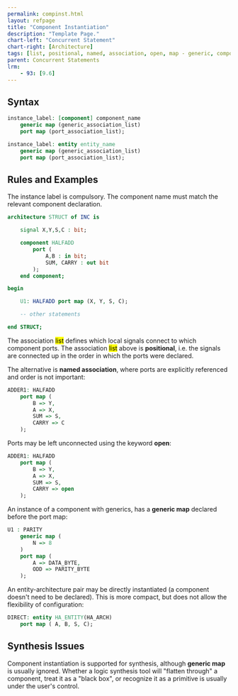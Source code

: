 ```yaml
---
permalink: compinst.html
layout: refpage
title: "Component Instantiation"
description: "Template Page."
chart-left: "Concurrent Statement"
chart-right: [Architecture]
tags: [list, positional, named, association, open, map - generic, component instantiation]
parent: Concurrent Statements
lrm:
    - 93: [9.6]
---
```



## Syntax

```vhdl
instance_label: [component] component_name
    generic map (generic_association_list)
    port map (port_association_list);
```

```vhdl
instance_label: entity entity_name
    generic map (generic_association_list)
    port map (port_association_list);
```

## Rules and Examples

The instance label is compulsory. The component name must match the relevant component declaration.
```vhdl
architecture STRUCT of INC is

    signal X,Y,S,C : bit;

    component HALFADD
        port (
            A,B : in bit;
            SUM, CARRY : out bit
        );
    end component;

begin

    U1: HALFADD port map (X, Y, S, C);

    -- other statements

end STRUCT;
```

The association <mark>list</mark> defines which local signals connect to which component ports. The association <mark>list</mark> above is __positional__, i.e. the signals are connected up in the order in which the ports were declared.

The alternative is __named association__, where ports are explicitly referenced and order is not important:
```vhdl
ADDER1: HALFADD
    port map (  
        B => Y,     
        A => X,
        SUM => S,
        CARRY => C
    );
```

Ports may be left unconnected using the keyword __open__:
```vhdl
ADDER1: HALFADD
    port map (  
        B => Y,     
        A => X,
        SUM => S,
        CARRY => open
    );
```

An instance of a component with generics, has a __generic map__ declared before the port map:
```vhdl
U1 : PARITY
    generic map (
        N => 8
    )
    port map (
        A => DATA_BYTE,
        ODD => PARITY_BYTE
    );
```

An entity-architecture pair may be directly instantiated (a component doesn't need to be declared). This is more compact, but does not allow the flexibility of configuration:

```vhdl
DIRECT: entity HA_ENTITY(HA_ARCH)
    port map ( A, B, S, C);
```

## Synthesis Issues

Component instantiation is supported for synthesis, although __generic map__ is usually ignored. Whether a logic synthesis tool will "flatten through" a component, treat it as a "black box", or recognize it as a primitive is usually under the user's control.
